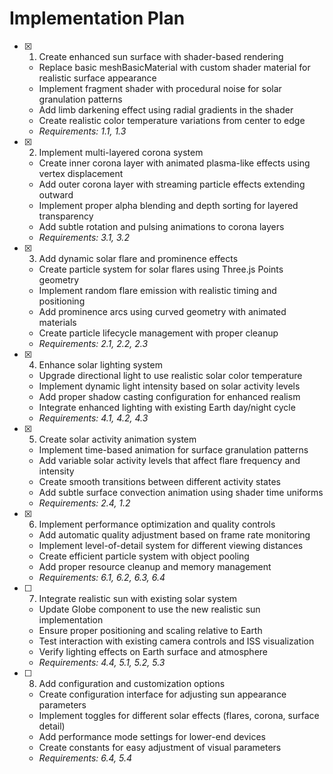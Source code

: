 # Implementation Plan

- [x] 1. Create enhanced sun surface with shader-based rendering

  - Replace basic meshBasicMaterial with custom shader material for realistic surface appearance
  - Implement fragment shader with procedural noise for solar granulation patterns
  - Add limb darkening effect using radial gradients in the shader
  - Create realistic color temperature variations from center to edge
  - _Requirements: 1.1, 1.3_

- [x] 2. Implement multi-layered corona system

  - Create inner corona layer with animated plasma-like effects using vertex displacement
  - Add outer corona layer with streaming particle effects extending outward
  - Implement proper alpha blending and depth sorting for layered transparency
  - Add subtle rotation and pulsing animations to corona layers
  - _Requirements: 3.1, 3.2_

- [x] 3. Add dynamic solar flare and prominence effects

  - Create particle system for solar flares using Three.js Points geometry
  - Implement random flare emission with realistic timing and positioning
  - Add prominence arcs using curved geometry with animated materials
  - Create particle lifecycle management with proper cleanup
  - _Requirements: 2.1, 2.2, 2.3_

- [x] 4. Enhance solar lighting system

  - Upgrade directional light to use realistic solar color temperature
  - Implement dynamic light intensity based on solar activity levels
  - Add proper shadow casting configuration for enhanced realism
  - Integrate enhanced lighting with existing Earth day/night cycle
  - _Requirements: 4.1, 4.2, 4.3_

- [x] 5. Create solar activity animation system

  - Implement time-based animation for surface granulation patterns
  - Add variable solar activity levels that affect flare frequency and intensity
  - Create smooth transitions between different activity states
  - Add subtle surface convection animation using shader time uniforms
  - _Requirements: 2.4, 1.2_

- [x] 6. Implement performance optimization and quality controls

  - Add automatic quality adjustment based on frame rate monitoring
  - Implement level-of-detail system for different viewing distances
  - Create efficient particle system with object pooling
  - Add proper resource cleanup and memory management
  - _Requirements: 6.1, 6.2, 6.3, 6.4_

- [ ] 7. Integrate realistic sun with existing solar system

  - Update Globe component to use the new realistic sun implementation
  - Ensure proper positioning and scaling relative to Earth
  - Test interaction with existing camera controls and ISS visualization
  - Verify lighting effects on Earth surface and atmosphere
  - _Requirements: 4.4, 5.1, 5.2, 5.3_

- [ ] 8. Add configuration and customization options
  - Create configuration interface for adjusting sun appearance parameters
  - Implement toggles for different solar effects (flares, corona, surface detail)
  - Add performance mode settings for lower-end devices
  - Create constants for easy adjustment of visual parameters
  - _Requirements: 6.4, 5.4_
